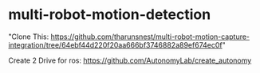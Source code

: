 # multi-robot-motion-detection


"Clone This: https://github.com/tharunsnest/multi-robot-motion-capture-integration/tree/64ebf44d220f20aa666bf3746882a89ef674ec0f"


Create 2 Drive for ros: https://github.com/AutonomyLab/create_autonomy

